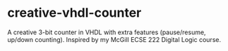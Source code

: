 # creative-vhdl-counter
A creative 3-bit counter in VHDL with extra features (pause/resume, up/down counting). Inspired by my McGill ECSE 222 Digital Logic course.
